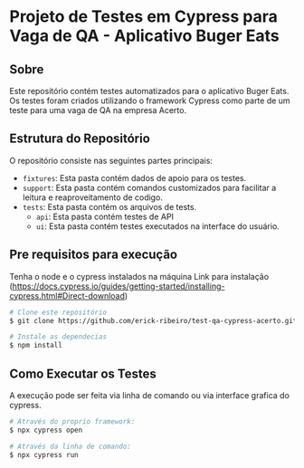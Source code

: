 # Projeto de Testes em Cypress para Vaga de QA - Aplicativo Buger Eats

## Sobre
Este repositório contém testes automatizados para o aplicativo Buger Eats. Os testes foram criados utilizando o framework Cypress como parte de um teste para uma vaga de QA na empresa Acerto.

## Estrutura do Repositório
O repositório consiste nas seguintes partes principais:

- `fixtures`: Esta pasta contém dados de apoio para os testes.
- `support`: Esta pasta contém comandos customizados para facilitar a leitura e reaproveitamento de codigo.
- `tests`: Esta pasta contém os arquivos de tests.
    - `api`: Esta pasta contém testes de API
    - `ui`: Esta pasta contém testes executados na interface do usuário.

## Pre requisitos para execução

Tenha o node e o cypress instalados na máquina
Link para instalação (https://docs.cypress.io/guides/getting-started/installing-cypress.html#Direct-download)

```bash
# Clone este repositório
$ git clone https://github.com/erick-ribeiro/test-qa-cypress-acerto.git
```

```bash
# Instale as dependecias
$ npm install
```

## Como Executar os Testes

A execução pode ser feita via linha de comando ou via interface grafica do cypress.


```bash
# Através do proprio framework:
$ npx cypress open
```

```bash
# Através da linha de comando:
$ npx cypress run
```
